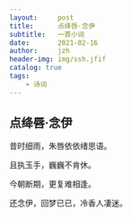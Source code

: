 ```yaml
---
layout:     post
title:      点绛唇·念伊
subtitle:   一首小词
date:       2021-02-16
author:     jzh
header-img: img/ssh.jfif
catalog: true
tags:
    - 诗词
---
```

## 点绛唇·念伊

昔时细雨，朱唇依依绪思语。

且执玉手，巍巍不肯休。


今朝断期，更复难相逢。

还念伊，回梦已已，冷香人凄迷。
